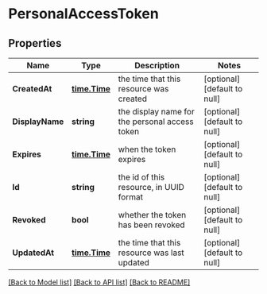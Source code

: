 # PersonalAccessToken

## Properties
Name | Type | Description | Notes
------------ | ------------- | ------------- | -------------
**CreatedAt** | [**time.Time**](time.Time.md) | the time that this resource was created | [optional] [default to null]
**DisplayName** | **string** | the display name for the personal access token | [optional] [default to null]
**Expires** | [**time.Time**](time.Time.md) | when the token expires | [optional] [default to null]
**Id** | **string** | the id of this resource, in UUID format | [optional] [default to null]
**Revoked** | **bool** | whether the token has been revoked | [optional] [default to null]
**UpdatedAt** | [**time.Time**](time.Time.md) | the time that this resource was last updated | [optional] [default to null]

[[Back to Model list]](../README.md#documentation-for-models) [[Back to API list]](../README.md#documentation-for-api-endpoints) [[Back to README]](../README.md)

